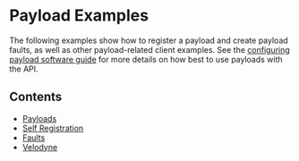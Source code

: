 <!--
Copyright (c) 2022 Boston Dynamics, Inc.  All rights reserved.

Downloading, reproducing, distributing or otherwise using the SDK Software
is subject to the terms and conditions of the Boston Dynamics Software
Development Kit License (20191101-BDSDK-SL).
-->

# Payload Examples

The following examples show how to register a payload and create payload faults, as well as other payload-related client examples. See the [configuring payload software guide](../../../docs/payload/configuring_payload_software.md) for more details on how best to use payloads with the API.

## Contents

* [Payloads](../payloads/README.md)
* [Self Registration](../self_registration/README.md)
* [Faults](../service_faults/README.md)
* [Velodyne](../velodyne_client/README.md)
